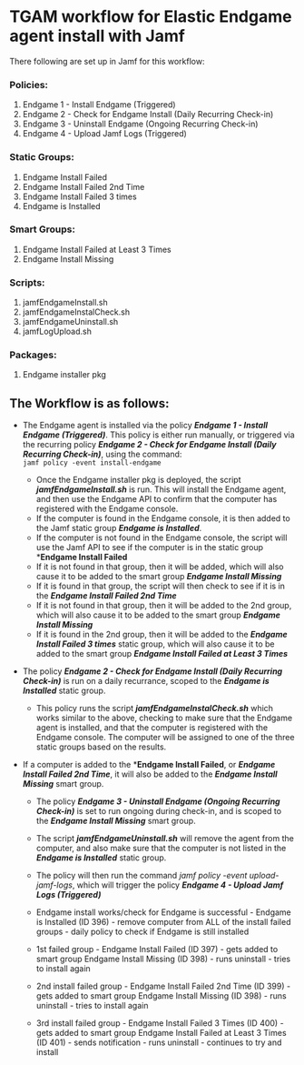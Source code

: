 # TGAM workflow for Elastic Endgame agent install with Jamf

There following are set up in Jamf for this workflow:

### **Policies:**
  1. Endgame 1 - Install Endgame (Triggered)
  2. Endgame 2 - Check for Endgame Install (Daily Recurring Check-in)
  3. Endgame 3 - Uninstall Endgame (Ongoing Recurring Check-in)
  4. Endgame 4 - Upload Jamf Logs (Triggered)

### **Static Groups:**
  1. Endgame Install Failed
  2. Endgame Install Failed 2nd Time
  3. Endgame Install Failed 3 times
  4. Endgame is Installed

### **Smart Groups:**
  1. Endgame Install Failed at Least 3 Times
  2. Endgame Install Missing

### **Scripts:**
  1. jamfEndgameInstall.sh
  2. jamfEndgameInstalCheck.sh
  3. jamfEndgameUninstall.sh
  4. jamfLogUpload.sh

### **Packages:**
  1. Endgame installer pkg

## **The Workflow is as follows:**
- The Endgame agent is installed via the policy ***Endgame 1 - Install Endgame (Triggered)***. This policy is either run manually, or triggered via the recurring policy ***Endgame 2 - Check for Endgame Install (Daily Recurring Check-in)***, using the command:<br/>
`jamf policy -event install-endgame`
  - Once the Endgame installer pkg is deployed, the script ***jamfEndgameInstall.sh*** is run. This will install the Endgame agent, and then use the Endgame API to confirm that the computer has registered with the Endgame console.
  - If the computer is found in the Endgame console, it is then added to the Jamf static group ***Endgame is Installed***.
  - If the computer is not found in the Endgame console, the script will use the Jamf API to see if the computer is in the static group ***Endgame Install Failed**
  - If it is not found in that group, then it will be added, which will also cause it to be added to the smart group ***Endgame Install Missing***
  - If it is found in that group, the script will then check to see if it is in the ***Endgame Install Failed 2nd Time***
  - If it is not found in that group, then it will be added to the 2nd group, which will also cause it to be added to the smart group ***Endgame Install Missing***
  - If it is found in the 2nd group, then it will be added to the ***Endgame Install Failed 3 times*** static group, which will also cause it to be added to the smart group ***Endgame Install Failed at Least 3 Times***

- The policy ***Endgame 2 - Check for Endgame Install (Daily Recurring Check-in)*** is run on a daily recurrance, scoped to the ***Endgame is Installed*** static group.
  - This policy runs the script ***jamfEndgameInstalCheck.sh*** which works similar to the above, checking to make sure that the Endgame agent is installed, and that the computer is registered with the Endgame console. The computer will be assigned to one of the three static groups based on the results. 

- If a computer is added to the ***Endgame Install Failed**, or ***Endgame Install Failed 2nd Time***, it will also be added to the ***Endgame Install Missing*** smart group.
  - The policy ***Endgame 3 - Uninstall Endgame (Ongoing Recurring Check-in)*** is set to run ongoing during check-in, and is scoped to the ***Endgame Install Missing*** smart group.
  - The script ***jamfEndgameUninstall.sh*** will remove the agent from the computer, and also make sure that the computer is not listed in the ***Endgame is Installed*** static group.
  -  The policy will then run the command *jamf policy -event upload-jamf-logs*, which will trigger the policy ***Endgame 4 - Upload Jamf Logs (Triggered)***


    
    
    
    
   - Endgame install works/check for Endgame is successful - Endgame is Installed (ID 396) - remove computer from ALL of the
     install failed groups - daily policy to check if Endgame is still installed

   - 1st failed group - Endgame Install Failed (ID 397) - gets added to smart group Endgame Install Missing (ID 398) - runs
     uninstall - tries to install again

   - 2nd install failed group - Endgame Install Failed 2nd Time (ID 399) - gets added to smart group Endgame Install Missing
     (ID 398) - runs uninstall - tries to install again

   - 3rd install failed group - Endgame Install Failed 3 Times (ID 400) - gets added to smart group Endgame Install Failed at
     Least 3 Times (ID 401) - sends notification - runs uninstall - continues to try and install

